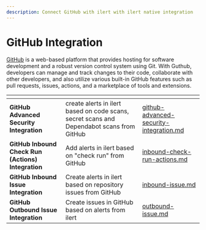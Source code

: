 ```yaml
---
description: Connect GitHub with ilert with ilert native integration
---
```


# GitHub Integration

[GitHub](https://github.com/) is a web-based platform that provides hosting for software development and a robust version control system using Git. With Guthub, developers can manage and track changes to their code, collaborate with other developers, and also utilize various built-in GitHub features such as pull requests, issues, actions, and a marketplace of tools and extensions.

<table data-card-size="large" data-view="cards"><thead><tr><th></th><th></th><th data-hidden data-card-target data-type="content-ref"></th></tr></thead><tbody><tr><td><strong>GitHub Advanced Security Integration</strong></td><td>create alerts in ilert based on code scans, secret scans and Dependabot scans from GitHub</td><td><a href="github-advanced-security-integration.md">github-advanced-security-integration.md</a></td></tr><tr><td><strong>GitHub Inbound Check Run (Actions) Integration</strong></td><td>Add alerts in ilert based on "check run" from GitHub</td><td><a href="inbound-check-run-actions.md">inbound-check-run-actions.md</a></td></tr><tr><td><strong>GitHub Inbound Issue Integration</strong></td><td>Create alerts in ilert based on repository issues from GitHub</td><td><a href="inbound-issue.md">inbound-issue.md</a></td></tr><tr><td><strong>GitHub Outbound Issue Integration</strong></td><td>Create issues in GitHub based on alerts from ilert</td><td><a href="outbound-issue.md">outbound-issue.md</a></td></tr></tbody></table>
